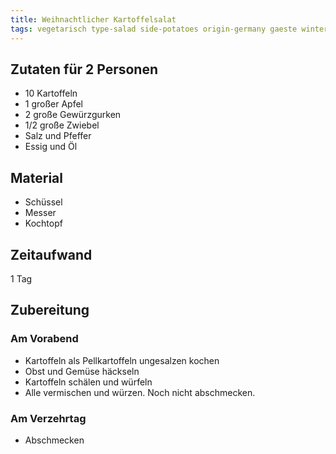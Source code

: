 ```yaml
---
title: Weihnachtlicher Kartoffelsalat
tags: vegetarisch type-salad side-potatoes origin-germany gaeste winter
---
```

## Zutaten für 2 Personen
 * 10 Kartoffeln
 * 1 großer Apfel
 * 2 große Gewürzgurken
 * 1/2 große Zwiebel
 * Salz und Pfeffer
 * Essig und Öl

## Material
 * Schüssel
 * Messer
 * Kochtopf

## Zeitaufwand
 1 Tag

## Zubereitung
### Am Vorabend
 * Kartoffeln als Pellkartoffeln ungesalzen kochen
 * Obst und Gemüse häckseln
 * Kartoffeln schälen und würfeln
 * Alle vermischen und würzen. Noch nicht abschmecken.

### Am Verzehrtag
 * Abschmecken
